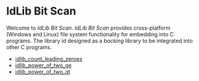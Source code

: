 # IdLib Bit Scan
Welcome to *IdLib Bit Scan*.
*IdLib Bit Scan* provides cross-platform (Windows and Linux) file system functionality for embedding into C programs.
The library id designed as a *backing* library to be integrated into other C programs.

- [idlib_count_leading_zeroes](idlib_count_leading_zeroes.md)
- [idlib_power_of_two_ge](idlib_power_of_two_ge.md)
- [idlib_power_of_two_gt](idlib_power_of_two_gt.md)
